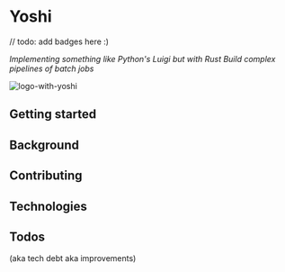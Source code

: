 # Yoshi

// todo: add badges here :)

*Implementing something like Python's Luigi but with Rust*
*Build complex pipelines of batch jobs*

![logo-with-yoshi](https://seeklogo.com/images/Y/yoshi-logo-15F601923A-seeklogo.com.png)

## Getting started

## Background

## Contributing

## Technologies

## Todos
(aka tech debt aka improvements)

